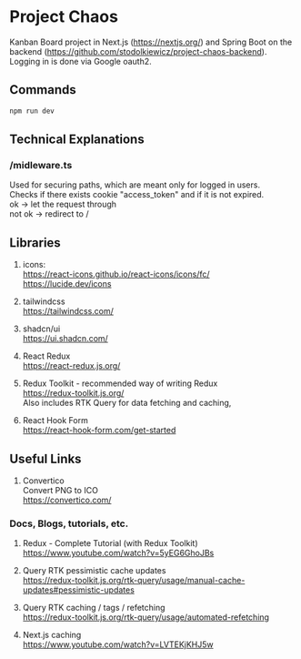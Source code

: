 # Project Chaos

Kanban Board project in Next.js (https://nextjs.org/) and Spring Boot on the backend (https://github.com/stodolkiewicz/project-chaos-backend). Logging in is done via Google oauth2.

## Commands

```bash
npm run dev
```

## Technical Explanations

### /midleware.ts

Used for securing paths, which are meant only for logged in users.  
Checks if there exists cookie "access_token" and if it is not expired.  
ok -> let the request through  
not ok -> redirect to /

## Libraries

1. icons:  
   https://react-icons.github.io/react-icons/icons/fc/  
   https://lucide.dev/icons

2. tailwindcss  
   https://tailwindcss.com/

3. shadcn/ui  
   https://ui.shadcn.com/

4. React Redux  
   https://react-redux.js.org/

5. Redux Toolkit - recommended way of writing Redux  
   https://redux-toolkit.js.org/  
   Also includes RTK Query for data fetching and caching,

6. React Hook Form  
   https://react-hook-form.com/get-started

## Useful Links

1. Convertico  
   Convert PNG to ICO  
   https://convertico.com/

### Docs, Blogs, tutorials, etc.

1. Redux - Complete Tutorial (with Redux Toolkit)
   https://www.youtube.com/watch?v=5yEG6GhoJBs

2. Query RTK pessimistic cache updates  
   https://redux-toolkit.js.org/rtk-query/usage/manual-cache-updates#pessimistic-updates

3. Query RTK caching / tags / refetching  
   https://redux-toolkit.js.org/rtk-query/usage/automated-refetching

4. Next.js caching  
   https://www.youtube.com/watch?v=LVTEKjKHJ5w
